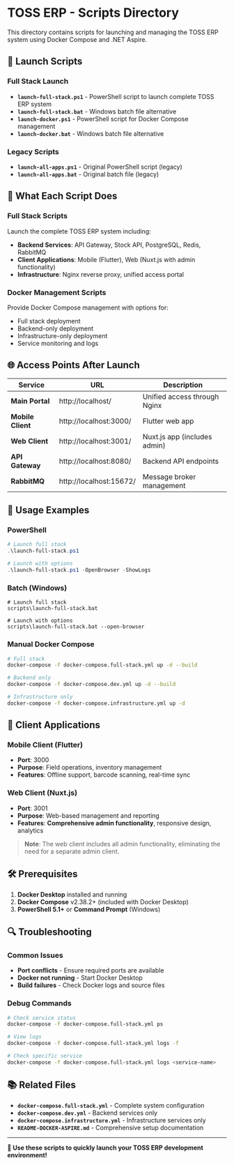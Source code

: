 # TOSS ERP - Scripts Directory

This directory contains scripts for launching and managing the TOSS ERP system using Docker Compose and .NET Aspire.

## 🚀 **Launch Scripts**

### **Full Stack Launch**
- **`launch-full-stack.ps1`** - PowerShell script to launch complete TOSS ERP system
- **`launch-full-stack.bat`** - Windows batch file alternative
- **`launch-docker.ps1`** - PowerShell script for Docker Compose management
- **`launch-docker.bat`** - Windows batch file alternative

### **Legacy Scripts**
- **`launch-all-apps.ps1`** - Original PowerShell script (legacy)
- **`launch-all-apps.bat`** - Original batch file (legacy)

## 🎯 **What Each Script Does**

### **Full Stack Scripts**
Launch the complete TOSS ERP system including:
- **Backend Services**: API Gateway, Stock API, PostgreSQL, Redis, RabbitMQ
- **Client Applications**: Mobile (Flutter), Web (Nuxt.js with admin functionality)
- **Infrastructure**: Nginx reverse proxy, unified access portal

### **Docker Management Scripts**
Provide Docker Compose management with options for:
- Full stack deployment
- Backend-only deployment
- Infrastructure-only deployment
- Service monitoring and logs

## 🌐 **Access Points After Launch**

| Service | URL | Description |
|---------|-----|-------------|
| **Main Portal** | http://localhost/ | Unified access through Nginx |
| **Mobile Client** | http://localhost:3000/ | Flutter web app |
| **Web Client** | http://localhost:3001/ | Nuxt.js app (includes admin) |
| **API Gateway** | http://localhost:8080/ | Backend API endpoints |
| **RabbitMQ** | http://localhost:15672/ | Message broker management |

## 🔧 **Usage Examples**

### **PowerShell**
```powershell
# Launch full stack
.\launch-full-stack.ps1

# Launch with options
.\launch-full-stack.ps1 -OpenBrowser -ShowLogs
```

### **Batch (Windows)**
```batch
# Launch full stack
scripts\launch-full-stack.bat

# Launch with options
scripts\launch-full-stack.bat --open-browser
```

### **Manual Docker Compose**
```bash
# Full stack
docker-compose -f docker-compose.full-stack.yml up -d --build

# Backend only
docker-compose -f docker-compose.dev.yml up -d --build

# Infrastructure only
docker-compose -f docker-compose.infrastructure.yml up -d
```

## 📱 **Client Applications**

### **Mobile Client (Flutter)**
- **Port**: 3000
- **Purpose**: Field operations, inventory management
- **Features**: Offline support, barcode scanning, real-time sync

### **Web Client (Nuxt.js)**
- **Port**: 3001
- **Purpose**: Web-based management and reporting
- **Features**: **Comprehensive admin functionality**, responsive design, analytics

> **Note**: The web client includes all admin functionality, eliminating the need for a separate admin client.

## 🛠️ **Prerequisites**

1. **Docker Desktop** installed and running
2. **Docker Compose** v2.38.2+ (included with Docker Desktop)
3. **PowerShell 5.1+** or **Command Prompt** (Windows)

## 🔍 **Troubleshooting**

### **Common Issues**
- **Port conflicts** - Ensure required ports are available
- **Docker not running** - Start Docker Desktop
- **Build failures** - Check Docker logs and source files

### **Debug Commands**
```bash
# Check service status
docker-compose -f docker-compose.full-stack.yml ps

# View logs
docker-compose -f docker-compose.full-stack.yml logs -f

# Check specific service
docker-compose -f docker-compose.full-stack.yml logs <service-name>
```

## 📚 **Related Files**

- **`docker-compose.full-stack.yml`** - Complete system configuration
- **`docker-compose.dev.yml`** - Backend services only
- **`docker-compose.infrastructure.yml`** - Infrastructure services only
- **`README-DOCKER-ASPIRE.md`** - Comprehensive setup documentation

---

**🎉 Use these scripts to quickly launch your TOSS ERP development environment!**
